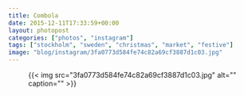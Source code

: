 ```yaml
---
title: Combola
date: 2015-12-11T17:33:59+00:00
layout: photopost
categories: ["photos", "instagram"]
tags: ["stockholm", "sweden", "christmas", "market", "festive"]
image: "blog/instagram/3fa0773d584fe74c82a69cf3887d1c03.jpg"
---
```


<figure class="photo photo--square">
  {{< img src="3fa0773d584fe74c82a69cf3887d1c03.jpg" alt="" caption="" >}}

</figure>


